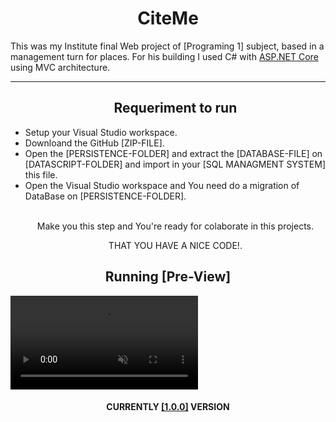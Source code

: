 <h1 align="center">CiteMe</h1>
<p>This was my Institute final Web project of [Programing 1] subject, based in a management turn for places. For his building I used C# with <a href="https://dotnet.microsoft.com/en-us/apps/aspnet" target="_blank">ASP.NET Core</a>  using MVC architecture.</p>
<hr/>

<ul>
<h2 align="center">Requeriment to run</h2>
<li>Setup your Visual Studio workspace.</li>
<li>Downloand the GitHub [ZIP-FILE].</li>
<li>Open the [PERSISTENCE-FOLDER] and extract the [DATABASE-FILE] on [DATASCRIPT-FOLDER] and import in your [SQL MANAGMENT SYSTEM] this file.</li>
<li>Open the Visual Studio workspace and You need do a migration of DataBase on [PERSISTENCE-FOLDER].</li>
<br/>
<p align="center">Make you this step and You're ready for colaborate in this projects.</p>
<p align="center">THAT YOU HAVE A NICE CODE!.</p>
</ul>

<h2 align="center">Running [Pre-View]</h2>
<video auto-play="true" loop="loop" muted="muted" plays-inline="true">
<source src="src/assets/VideoPreView.mp4" type="video/mp4">
</video>
<h4 align="center">CURRENTLY <a href="https://github.com/jedelorbeminaya/CiteMe" target="_blank">[1.0.0]</a> VERSION </h4>
